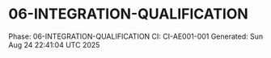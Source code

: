 # 06-INTEGRATION-QUALIFICATION
Phase: 06-INTEGRATION-QUALIFICATION
CI: CI-AE001-001
Generated: Sun Aug 24 22:41:04 UTC 2025
